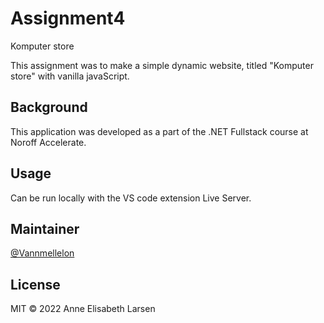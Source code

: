 # Assignment4


Komputer store

This assignment was to make a simple dynamic website, titled "Komputer store" with vanilla javaScript.


## Background


This application was developed as a part of the .NET Fullstack course at Noroff Accelerate.


## Usage


Can be run locally with the VS code extension Live Server.

## Maintainer


[@Vannmellelon](https://github.com/Vannmellelon)


## License
MIT © 2022 Anne Elisabeth Larsen
